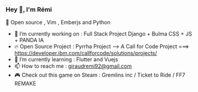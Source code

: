 ### Hey 👋, I'm Rémi

:green_heart: Open source , Vim , Emberjs and Python

- 🔭 I’m currently working on : Full Stack Project Django + Bulma CSS + JS + PANDA IA
- 🔥 Open Source Project : Pyrrha Project --> A Call for Code Project ===> https://developer.ibm.com/callforcode/solutions/projects/
- 🌱 I’m currently learning : Flutter and Vuejs
- 📫 How to reach me : giraudremi92@gmail.com
- :video_game: Check out this game on Steam : Gremlins inc / Ticket to Ride / FF7 REMAKE
